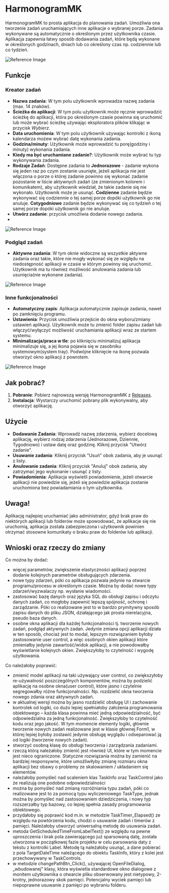 # HarmonogramMK

HarmonogramMK to prosta aplikacja do planowania zadań. Umożliwia ona tworzenie zadań uruchamiających inne aplikacje o wybranej porze. 
Zadania wykonywane są automatycznie o określonym przez użytkownika czasie. Aplikacja zapewnia łatwy sposób dodawania zadań, 
które będą wykonane w określonych godzinach, dniach lub co określony czas np. codziennie lub co tydzień.

![Reference Image](./TaskSchedulerForm/screenshots/1.png)

## Funkcje

###  Kreator zadań
- **Nazwa zadania**: W tym polu użytkownik wprowadza nazwę zadania (max. 14 znaków).
- **Ścieżka do aplikacji**: W tym polu użytkownik może ręcznie wprowadzić ścieżkę do aplikacji, która po określonym czasie 
powinna się uruchomić lub może wybrać ścieżkę używając eksploratora plików klikając w przycisk *Wybierz*.
- **Data uruchomienia**: W tym polu użytkownik używając kontrolki z ikoną kalendarza możew wybrać datę wykonania zadania.
- **Godzina/minuty**: Użytkownik może wprowadzić tu porę(godziny i minuty) wykonania zadania.
- **Kiedy ma być uruchamiane zadanie?**: Użytkownik może wybrać tu typ wykonywania zadania.
- **Rodzaje Zadań**: Dostępne zadania to **Jednorazowe** - zadanie wykona się jeden raz po czym zostanie usunięte, 
 jeżeli aplikacja nie jest włączona o porze o której zadanie powinno się wykonać zadanie pozostanie w liście aktywnych zadań (ze zmienionym kolorem i komunikatem), 
 aby użytkownik wiedział, że takie zadanie się nie wykonało. Użytkownik może je usunąć.
**Codzienne** zadanie będzie wykonywać się codziennie o tej samej porze dopóki użytkownik go nie anuluje.
**Cotygodniowe** zadanie będzie wykonywać się co tydzień o tej samej porze dopóki użytkownik go nie anuluje.
- **Utwórz zadanie**: przycisk umożliwia dodanie nowego zadania.
- 
![Reference Image](./TaskSchedulerForm/screenshots/2.png)

###  Podgląd zadań
- **Aktywne zadania**: W tym oknie widoczne są wszystkie aktywne zadania oraz takie, które 
nie mogły wykonać się ze względu na niedostępność aplikacji w czasie w którym powinny się uruchomić. 
Użytkownik ma tu również możliwość anulowania zadania lub usunięcia(nie wykonane zadania).

![Reference Image](./TaskSchedulerForm/screenshots/3.png)

###  Inne funkcjonalności
- **Automatyczny zapis**: Aplikacja automatycznie zapisuje zadania, nawet po zamknięciu programu.
- **Ustawienia**: Przycisk umożliwia przejście do okna wyboru/zmiany ustawień aplikacji.
Użytkownik może tu zmienić folder zapisu zadań lub włączyć/wyłączyć możliwość uruchamiania aplikacji wraz ze startem systemu.
- **Minimalizacja/praca w tle**: po kliknięciu minimalizuj aplikacja minimalizuje się, a jej ikona pojawia się w zasobniku systemowym(system tray).
Podwójne kliknięcie na ikonę pozwala otworzyć okno aplikacji z powrotem.

![Reference Image](./TaskSchedulerForm/screenshots/5.png)

## Jak pobrać?

1. **Pobranie**: Pobierz najnowszą wersję HarmonogramMK z [Releases](https://github.com/Makolojka/TaskSchedulerForm/releases/tag/v.1.0.0).
2. **Instalacja**: Wystarczy uruchomić pobrany plik wykonywalny, aby otworzyć aplikację.

## Użycie

- **Dodawanie Zadania**: Wprowadź nazwę zdarzenia, wybierz docelową aplikację, wybierz rodzaj zdarzenia (Jednorazowe, Dziennie, Tygodniowo) i ustaw datę oraz godzinę. Kliknij przycisk "Utwórz zadanie".
- **Usuwanie zadania**: Kliknij przycisk "Usuń" obok zadania, aby je usunąć z listy.
- **Anulowanie zadania**: Kliknij przycisk "Anuluj" obok zadania, aby zatrzymać jego wykonanie i usunąć z listy.
- **Powiadomienia**: Aplikacja wyświetli powiadomienie, jeżeli otwarcie aplikacji nie powiedzie się, jeżeli się powiedzie aplikacja zostanie uruchomiona bez powiadamiania o tym użytkownika.

## Uwaga!
Aplikację najlepiej uruchamiać jako administrator, gdyż brak praw do niektórych aplikacji lub folderów może spowodować, że aplikacje się nie uruchomią, aplikacja została zabezpieczona i użytkownik powinien otrzymać stosowne komunikaty o braku praw do folderów lub aplikacji.

## Wnioski oraz rzeczy do zmiany
Co można by dodać:
- więcej parametrów, zwiększenie elastyczności aplikacji poprzez dodanie kolejnych parametrów obsługujących zdarzenia.
- nowe typy zdarzeń, póki co aplikacja pozwala jedynie na otwarcie programu/procesu w określonym czasie. Można by dodać nowe typy zdarzeń/wyzwalaczy np. wysłanie wiadomości.
- zastosować bazę danych oraz języka SQL do obsługi zapisu i odczytu danych zadań, co mogłoby zapewnić lepszą spójność, ochronę i zarządzanie. Póki co realizowane jest to w bardzo prymitywny sposób zapisu danych do pliku JSON, działającego jak prosta nierelacyjna, pseudo baza danych.
- osobne okna aplikacji dla każdej funkcjonalności tj. tworzenie nowych zadań, podgląd aktywnych zadań. Jedynie zmiana opcji aplikacji działa w ten sposób, chociaż jest to modal, lepszym rozwiązaniem byłoby zastosowanie user control, a więc osobnych okien aplikacji które zmieniałby jedynie zawartość/widok aplikacji, a nie powodowałby wyświetlanie kolejnych okien. Zwiększyłoby to czytelność i wygodę użytkowania.

Co należałoby poprawić:
- zmienić model aplikacji na taki używający user control, co zwiększyłoby re-używalność poszczególnych komponentów, można by podzielić aplikację na osobne okna(user control), które jasno i czytelnie segregowałby różne funkcjonalności. Np. rozdzielić okna tworzenia nowego zdania oraz aktywnych zadań.
- w aktualnej wersji można by jasno rozdzielić obsługę UI i zachowanie kontrolek od logiki, co dużo lepiej spełniałoby założenia programowania obiektowego – każda klasa powinna mieć jedną odpowiedzialność, być odpowiedzialna za jedną funkcjonalność. Zwiększyłoby to czytelność kodu oraz jego jakość. W tym momencie elementy logiki, głównie tworzenie nowych zadań realizowane jest w klasie głównej Form1, w której lepiej byłoby zostawić jedynie obsługę wyglądu i odseparować ją od logiki (tworzenie nowych zadań).
- stworzyć osobną klasę do obsługi tworzenia i zarządzania zadaniami.
- rzeczą którą należałoby zmienić jest również UI, które w tym momencie jest nieco ograniczone. Statyczne rozwiązania można by zamienić na bardziej responsywne, które umożliwiłyby zmianę rozmiaru okna aplikacji bez obawy o problemy ze skalowaniem / układaniem się elementów.
- należałoby pomyśleć nad scaleniem klas TaskInfo oraz TaskControl jako że realizują one podobne odpowiedzialności
- można by pomyśleć nad zmianą rozróżniania typu zadań, póki co realizowane jest to za pomocą typu wyliczeniowego TaskType, jednak można by pomyśleć nad zastosowaniem dziedziczenia, i nowy typ rozszerzałby typ bazowy, co lepiej spełnia zasady programowania obiektowego.
- przydałoby się poprawić kod m.in. w metodzie TaskTimer_Elapsed() ze względu na powtórzenia kodu, chodzi o usuwanie zadań i timerów z pamięci. Należałoby utworzyć uniwersalną metodę do usuwania zadań.
- metoda GetScheduledTimeFromLabelText() ze względu na pewne uproszczenia i brak pola zawierającego już sparsowaną datę, została utworzona w początkowej fazie projektu w celu parsowania daty z tekstu z kontrolki Label. Metodę tą należałoby usunąć, a dane pobierać z pola TargetDateTime należącego do obiektu TaskInfo, który z kolei jest przechowywany w TaskControls.
- w metodzie changePathBtn_Click(), używającej OpenFileDialog, „wbudowanej” klasy, która wyświetla standardowe okno dialogowe z monitem użytkownika o otwarcie pliku obserwowany jest nietypowy, 2-krotny, jednorazowy skok pamięci. Potencjalny wyciek pamięci lub niepoprawne usuwanie z pamięci po wybraniu folderu.

